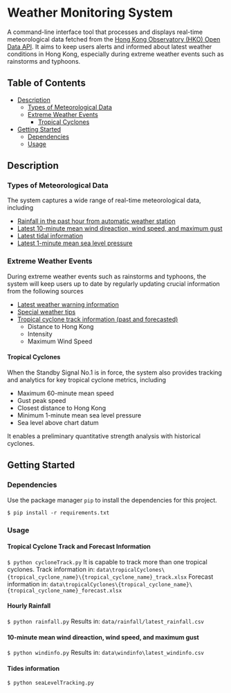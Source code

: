 # Weather Monitoring System

A command-line interface tool that processes and displays real-time meteorological data fetched from the [Hong Kong Observatory (HKO) Open Data API](https://www.hko.gov.hk/en/abouthko/opendata_intro.htm). It aims to keep users alerts and informed about latest weather conditions in Hong Kong, especially during extreme weather events such as rainstorms and typhoons.

## Table of Contents
- [Description](#description)
    - [Types of Meteorological Data](#types-of-meteorological-data)
    - [Extreme Weather Events](#extreme-weather-events)
        - [Tropical Cyclones](#tropical-cyclones)
- [Getting Started](#getting-started)
    - [Dependencies](#dependencies)
    - [Usage](#usage)

## Description

### Types of Meteorological Data
The system captures a wide range of real-time meteorological data, including
- [Rainfall in the past hour from automatic weather station](https://data.gov.hk/en-data/dataset/hk-hko-rss-rainfall-in-the-past-hour)
- [Latest 10-minute mean wind direaction, wind speed, and maximum gust](https://data.gov.hk/en-data/dataset/hk-hko-rss-latest-ten-minute-wind-info)
- [Latest tidal information](https://data.gov.hk/en-data/dataset/hk-hko-rss-latest-tidal-info)
- [Latest 1-minute mean sea level pressure](https://data.gov.hk/en-data/dataset/hk-hko-rss-latest-one-minute-mean-sea-level-pressure)

### Extreme Weather Events
During extreme weather events such as rainstorms and typhoons, the system will keep users up to date by regularly updating crucial information from the following sources
- [Latest weather warning information](https://data.gov.hk/en-data/dataset/hk-hko-rss-weather-warning-information)
- [Special weather tips](https://data.gov.hk/en-data/dataset/hk-hko-rss-special-weather-tips)
- [Tropical cyclone track information (past and forecasted)](https://data.gov.hk/en-data/dataset/hk-hko-rss-tc-track-info)
    - Distance to Hong Kong
    - Intensity
    - Maximum Wind Speed

#### Tropical Cyclones
When the Standby Signal No.1 is in force, the system also provides tracking and analytics for key tropical cyclone metrics, including
- Maximum 60-minute mean speed
- Gust peak speed
- Closest distance to Hong Kong
- Minimum 1-minute mean sea level pressure
- Sea level above chart datum

It enables a preliminary quantitative strength analysis with historical cyclones.

## Getting Started

### Dependencies

Use the package manager `pip` to install the dependencies for this project.

`$ pip install -r requirements.txt`

### Usage
#### Tropical Cyclone Track and Forecast Information
`$ python cycloneTrack.py`
It is capable to track more than one tropical cyclones.
Track information in: `data\tropicalCyclones\{tropical_cyclone_name}\{tropical_cyclone_name}_track.xlsx`
Forecast information in: `data\tropicalCyclones\{tropical_cyclone_name}\{tropical_cyclone_name}_forecast.xlsx`

#### Hourly Rainfall
`$ python rainfall.py`
Results in: `data/rainfall/latest_rainfall.csv`

#### 10-minute mean wind direaction, wind speed, and maximum gust
`$ python windinfo.py`
Results in: `data\windinfo\latest_windinfo.csv`

#### Tides information
`$ python seaLevelTracking.py`